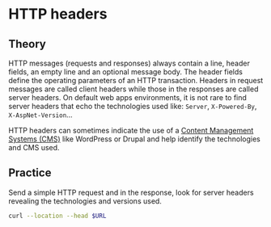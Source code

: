 # HTTP headers

## Theory

HTTP messages (requests and responses) always contain a line, header fields, an empty line and an optional message body. The header fields define the operating parameters of an HTTP transaction. Headers in request messages are called client headers while those in the responses are called server headers. On default web apps environments, it is not rare to find server headers that echo the technologies used like: `Server`, `X-Powered-By`, `X-AspNet-Version`...

HTTP headers can sometimes indicate the use of a [Content Management Systems (CMS)](cms.md) like WordPress or Drupal and help identify the technologies and CMS used.

## Practice

Send a simple HTTP request and in the response, look for server headers revealing the technologies and versions used.

```bash
curl --location --head $URL
```
